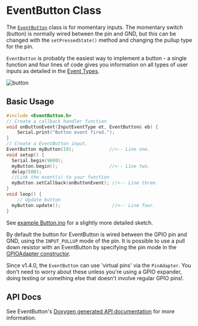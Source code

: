 # EventButton Class

The [`EventButton`](EventButton.md) class is for momentary inputs. The momentary switch (button) is normally wired between the pin and GND, but this can be changed with the `setPressedState()` method and changing the pullup type for the pin.

`EventButton` is probably the easiest way to implement a button - a single function and four lines of code gives you information on all types of user inputs as detailed in the [Event Types](InputEventTypes.md).

![button](../images/button.jpg)


## Basic Usage

```cpp
#include <EventButton.h>
// Create a callback handler function
void onButtonEvent(InputEventType et, EventButton& eb) {
    Serial.print("Button event fired.");
}
// Create a EventButton input.
EventButton myButton(19);             //<-- Line one.
void setup() {
  Serial.begin(9600);
  myButton.begin();                   //<-- Line two.
  delay(500);
  //Link the event(s) to your function
  myButton.setCallback(onButtonEvent); //<-- Line three.
}
void loop() {
    // Update button
  myButton.update();                   //<-- Line four.
}
```
See [example Button.ino](../examples/Button/Button.ino) for a slightly more detailed sketch.

By default the button for EventButton is wired between the GPIO pin and GND,  using the `INPUT_PULLUP` mode of the pin. It is possible to use a pull down resistor with an EventButton by specifying the pin mode in the [GPIOAdapter constructor](https://stutchbury.github.io/InputEvents/api/classGpioPinAdapter.html).

Since v1.4.0, the `EventButton` can use 'virtual pins' via the `PinAdapter`. You don't need to worry about these unless you're using a GPIO expander, doing testing or something else that doesn't involve regular GPIO pins!.

## API Docs

See EventButton's [Doxygen generated API documentation](https://stutchbury.github.io/InputEvents/api/classEventButton.html) for more information.






